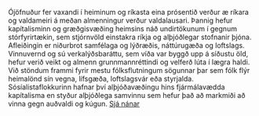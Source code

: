Ójöfnuður fer vaxandi í heiminum og ríkasta eina prósentið verður æ ríkara og valdameiri á meðan almenningur verður valdalausari. Þannig hefur kapítalisminn og græðgisvæðing heimsins náð undirtökunum í gegnum stórfyrirtækin, sem stjórnvöld einstakra ríkja og alþjóðlegar stofnanir þjóna. Afleiðingin er niðurbrot samfélaga og lýðræðis, náttúrugæða og loftslags. Vinnuvernd og sú verkalýðsbaráttu, sem víða var byggð upp á síðustu öld, hefur verið veikt og almenn grunnmannréttindi og velferð lúta í lægra haldi. Við stöndum frammi fyrir mestu fólksflutningum sögunnar þar sem fólk flýr heimalönd sín vegna, lífsgæða, loftslagsvár eða styrjalda. Sósíalistaflokkurinn hafnar því alþjóðavæðingu hins fjármálavædda kapítalisma en styður alþjóðlega samvinnu sem hefur það að markmiði að vinna gegn auðvaldi og kúgun. [Sjá nánar](https://sosialistaflokkurinn.is/2021/06/17/endurvakning-sjalfstaedisbarattu-almennings/)